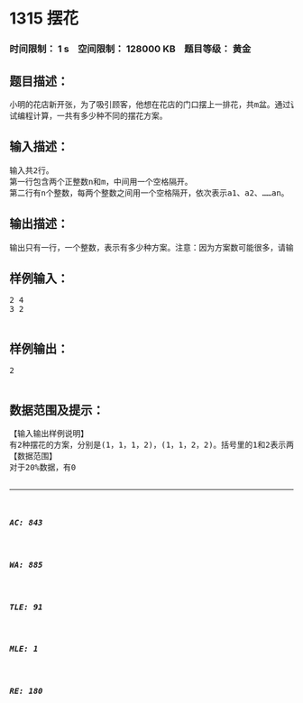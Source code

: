 # 1315 摆花   
### 时间限制： 1 s&nbsp;&nbsp;&nbsp;&nbsp;空间限制： 128000 KB&nbsp;&nbsp;&nbsp;&nbsp;题目等级： 黄金  
## 题目描述：  

<pre>
小明的花店新开张，为了吸引顾客，他想在花店的门口摆上一排花，共m盆。通过调查顾客的喜好，小明列出了顾客最喜欢的n种花，从1到n标号。为了在门口展出更多种花，规定第i种花不能超过ai盆，摆花时同一种花放在一起，且不同种类的花需按标号的从小到大的顺序依次摆列。
试编程计算，一共有多少种不同的摆花方案。
</pre>
  
  
## 输入描述：  

<pre>
输入共2行。
第一行包含两个正整数n和m，中间用一个空格隔开。
第二行有n个整数，每两个整数之间用一个空格隔开，依次表示a1、a2、……an。
</pre>
  
  
## 输出描述：  

<pre>
输出只有一行，一个整数，表示有多少种方案。注意：因为方案数可能很多，请输出方案数对1000007取模的结果。
</pre>
  
  
## 样例输入：  

<pre>
2 4
3 2
 
</pre>
  
  
## 样例输出：  

<pre>
2
 
</pre>
  
  
## 数据范围及提示：  

<pre>
【输入输出样例说明】
有2种摆花的方案，分别是(1，1，1，2)，(1，1，2，2)。括号里的1和2表示两种花，比如第一个方案是前三个位置摆第一种花，第四个位置摆第二种花。
【数据范围】
对于20%数据，有0<n≤8，0<m≤8，0≤ai≤8；
对于50%数据，有0<n≤20，0<m≤20，0≤ai≤20；
对于100%数据，有0<n≤100，0<m≤100，0≤ai≤100。
</pre>
  
  
***  

##### AC: 843  
##### WA: 885  
##### TLE: 91  
##### MLE: 1  
##### RE: 180  
